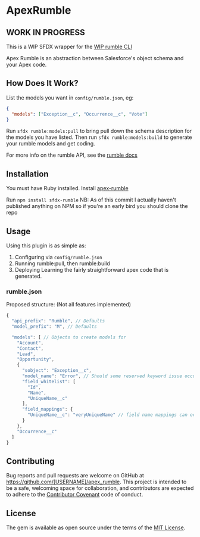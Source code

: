 # ApexRumble

## WORK IN PROGRESS

This is a WIP SFDX wrapper for the [WIP rumble CLI](https://www.github.com/nathanKramer/apex-rumble)

Apex Rumble is an abstraction between Salesforce's object schema and your Apex code.

## How Does It Work?

List the models you want in `config/rumble.json`, eg:

```json
{
  "models": ["Exception__c", "Occurrence__c", "Vote"]
}
```

Run `sfdx rumble:models:pull` to bring pull down the schema description for the models you have listed. Then run `sfdx rumble:models:build` to generate your rumble models and get coding.

For more info on the rumble API, see the [rumble docs](https://www.github.com/nathanKramer/apex-rumble)

## Installation

You must have Ruby installed.
Install [apex-rumble](https://www.github.com/nathanKramer/apex-rumble)

Run `npm install sfdx-rumble` NB: As of this commit I actually haven't published anything on NPM so if you're an early bird you should clone the repo

## Usage

Using this plugin is as simple as:

1. Configuring via `config/rumble.json`
2. Running rumble:pull, then rumble:build
3. Deploying Learning the fairly straightforward apex code that is generated.

### rumble.json

Proposed structure: (Not all features implemented)

```javascript
{
  "api_prefix": "Rumble", // Defaults
  "model_prefix": "M", // Defaults

  "models": [ // Objects to create models for
    "Account",
    "Contact",
    "Lead",
    "Opportunity",
    {
      "sobject": "Exception__c",
      "model_name": "Error", // Should some reserved keyword issue occur, or for other reasons, you can map the object -> model name.
      "field_whitelist": [
        "Id",
        "Name",
        "UniqueName__c"
      ],
      "field_mappings": {
        "UniqueName__c": "veryUniqueName" // field name mappings can occur independently of the whitelist.
      }
    },
    "Occurrence__c"
  ]
}
```

## Contributing

Bug reports and pull requests are welcome on GitHub at https://github.com/[USERNAME]/apex_rumble. This project is intended to be a safe, welcoming space for collaboration, and contributors are expected to adhere to the [Contributor Covenant](http://contributor-covenant.org) code of conduct.


## License

The gem is available as open source under the terms of the [MIT License](http://opensource.org/licenses/MIT).

